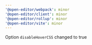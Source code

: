 ```yaml
---
'@open-editor/webpack': minor
'@open-editor/client': minor
'@open-editor/rollup': minor
'@open-editor/vite': minor
---
```


Option `disableHoverCSS` changed to true
